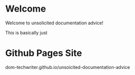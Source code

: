 # Welcome

Welcome to unsolicited documentation advice! 

This is basically just 


# Github Pages Site

dom-techwriter.github.io/unsoicited-documentation-advice